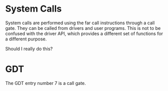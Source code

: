 # System Calls

System calls are performed using the far call instructions through a call gate. They can be called from drivers and user programs. This is not to be confused with the driver API, which provides a different set of functions for a different purpose.

Should I really do this?

# GDT

The GDT entry number 7 is a call gate.
